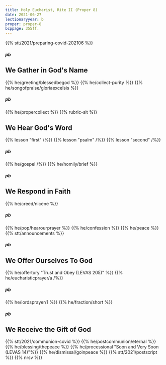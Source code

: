 ```yaml
---
title: Holy Eucharist, Rite II (Proper 8)
date: 2021-06-27
lectionaryyear: b
proper: proper-8
bcppage: 355ff.
---
```

{{% stt/2021/preparing-covid-202106 %}}

##### pb
## We Gather in God's Name
{{% he/greeting/blessedbegod %}}
{{% he/collect-purity %}}
{{% he/songofpraise/gloriaexcelsis %}}
##### pb
{{% he/propercollect %}}
{{% rubric-sit %}}

## We Hear God's Word
{{% lesson "first" /%}}
{{% lesson "psalm" /%}}
{{% lesson "second" /%}}
##### pb
{{% he/gospel /%}}
{{% he/homily/brief %}}

##### pb
## We Respond in Faith
{{% he/creed/nicene %}}
##### pb
{{% he/pop/hearourprayer %}}
{{% he/confession %}}
{{% he/peace %}}
{{% stt/announcements %}}

##### pb
## We Offer Ourselves To God
{{% he/offertory "Trust and Obey (LEVAS 205)" %}}
{{% he/eucharisticprayer/a /%}}
##### pb
{{% he/lordsprayer/1 %}}
{{% he/fraction/short %}}

##### pb
## We Receive the Gift of God
{{% stt/2021/communion-covid %}}
{{% he/postcommunion/eternal %}}
{{% he/blessing/thepeace %}}
{{% he/processional "Soon and Very Soon (LEVAS 14)"%}}
{{% he/dismissal/goinpeace %}}
{{% stt/2021/postscript %}}
{{% nrsv %}}
